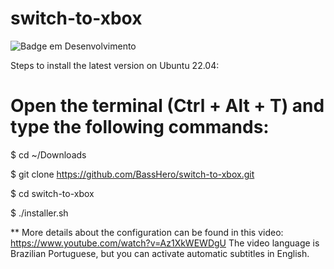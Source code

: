 # switch-to-xbox

![Badge em Desenvolvimento](http://img.shields.io/static/v1?label=Status&message=under%20development&color=GREEN&style=for-the-badge)

Steps to install the latest version on Ubuntu 22.04:

Open the terminal (Ctrl + Alt + T) and type the following commands:
=

$ cd ~/Downloads

$ git clone https://github.com/BassHero/switch-to-xbox.git

$ cd switch-to-xbox

$ ./installer.sh

**
More details about the configuration can be found in this video:
https://www.youtube.com/watch?v=Az1XkWEWDgU
The video language is Brazilian Portuguese, but you can activate automatic subtitles in English.


